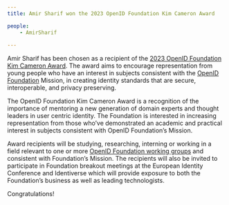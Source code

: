 ```yaml
---
title: Amir Sharif won the 2023 OpenID Foundation Kim Cameron Award

people:
    - AmirSharif
  
---
```


Amir Sharif has been chosen as a recipient of the [2023 OpenID Foundation Kim Cameron Award](https://openid.net/2023/02/27/2023-kim-cameron-awards/). The award aims to encourage representation from young people who have an interest in subjects consistent with the [OpenID Foundation](https://openid.net/) Mission, in creating identity standards that are secure, interoperable, and privacy preserving.

The OpenID Foundation Kim Cameron Award is a recognition of the importance of mentoring a new generation of domain experts and thought leaders in user centric identity. The Foundation is interested in increasing representation from those who’ve demonstrated an academic and practical interest in subjects consistent with OpenID Foundation’s Mission.

Award recipients will be studying, researching, interning or working in a field relevant to one or more [OpenID Foundation working groups](https://openid.net/wg/) and consistent with Foundation’s Mission. The recipients will also be invited to participate in Foundation breakout meetings at the European Identity Conference and Identiverse which will provide exposure to both the Foundation’s business as well as leading technologists.

Congratulations!
